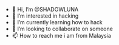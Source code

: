 - 👋 Hi, I’m @SHADOWLUNA
- 👀 I’m interested in hacking
- 🌱 I’m currently learning how to hack
- 💞️ I’m looking to collaborate on someone
- 📫 How to reach me i am from Malaysia

<!---
SHADOWLUNA/SHADOWLUNA is a ✨ special ✨ repository because its `README.md` (this file) appears on your GitHub profile.
You can click the Preview link to take a look at your changes.
--->
